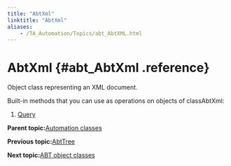 ```yaml
--- 
title: "AbtXml"
linktitle: "AbtXml"
aliases: 
    - /TA_Automation/Topics/abt_AbtXML.html
---
```

# AbtXml {#abt_AbtXml .reference}

Object class representing an XML document.

Built-in methods that you can use as operations on objects of classAbtXml:

1.  [Query](../../TA_Automation/Topics/abt_Query.html)  


**Parent topic:**[Automation classes](../../TA_Automation/Topics/abt_methods_abt.html)

**Previous topic:**[AbtTree](../../TA_Automation/Topics/abt_AbtTree.html)

**Next topic:**[ABT object classes](../../TA_Automation/Topics/abt_constant.html)

